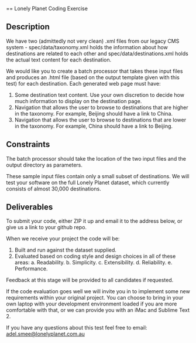 == Lonely Planet Coding Exercise

Description
-----------

We have two (admittedly not very clean) .xml files from our legacy CMS system - spec/data/taxonomy.xml holds the information about how destinations are related to each other and spec/data/destinations.xml holds the actual text content for each destination.

We would like you to create a batch processor that takes these input files and produces an .html file (based on the output template given with this test) for each destination. Each generated web page must have:
1.	Some destination text content. Use your own discretion to decide how much information to display on the destination page.
2.	Navigation that allows the user to browse to destinations that are higher in the taxonomy. For example, Beijing should have a link to China.
3.	Navigation that allows the user to browse to destinations that are lower in the taxonomy. For example, China should have a link to Beijing.

Constraints
-----------

The batch processor should take the location of the two input files and the output directory as parameters.

These sample input files contain only a small subset of destinations.  We will test your software on the full Lonely Planet dataset, which currently consists of almost 30,000 destinations.

Deliverables
------------

To submit your code, either ZIP it up and email it to the address below, or give us a link to your github repo.

When we receive your project the code will be:
1.	Built and run against the dataset supplied.
2.	Evaluated based on coding style and design choices in all of these areas:
a.	Readability.
b.	Simplicity.
c.	Extensibility.
d.	Reliability.
e.	Performance.

Feedback at this stage will be provided to all candidates if requested.

If the code evaluation goes well we will invite you in to implement some new requirements within your original project. You can choose to bring in your own laptop with your development environment loaded if you are more comfortable with that, or we can provide you with an iMac and Sublime Text 2.

If you have any questions about this test feel free to email: adel.smee@lonelyplanet.com.au
